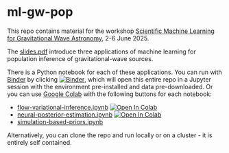 # ml-gw-pop

This repo contains material for the workshop [Scientific Machine Learning for Gravitational Wave Astronomy](https://icerm.brown.edu/program/topical_workshop/tw-25-smlgwa), 2-6 June 2025.

The [slides.pdf](slides.pdf) introduce three applications of machine learning for population inference of gravitational-wave sources.

There is a Python notebook for each of these applications. You can run with [Binder](https://mybinder.org/) by clicking [![Binder](https://mybinder.org/badge_logo.svg)](https://mybinder.org/v2/gh/mdmould/ml-gw-pop/HEAD), which will open this entire repo in a Jupyter session with the environment pre-installed and data pre-downloaded. Or you can use [Google Colab](https://colab.research.google.com/) with the following buttons for each notebook:
- [flow-variational-inference.ipynb](flow-variational-inference.ipynb)
  [![Open In Colab](https://colab.research.google.com/assets/colab-badge.svg)](https://colab.research.google.com/github/mdmould/ml-gw-pop/blob/main/flow-variational-inference.ipynb)
- [neural-posterior-estimation.ipynb](neural-posterior-estimation.ipynb)
  [![Open In Colab](https://colab.research.google.com/assets/colab-badge.svg)](https://colab.research.google.com/github/mdmould/ml-gw-pop/blob/main/neural-posterior-estimation.ipynb)
- [simulation-based-priors.ipynb](simulation-based-priors.ipynb)

Alternatively, you can clone the repo and run locally or on a cluster - it is entirely self contained.

